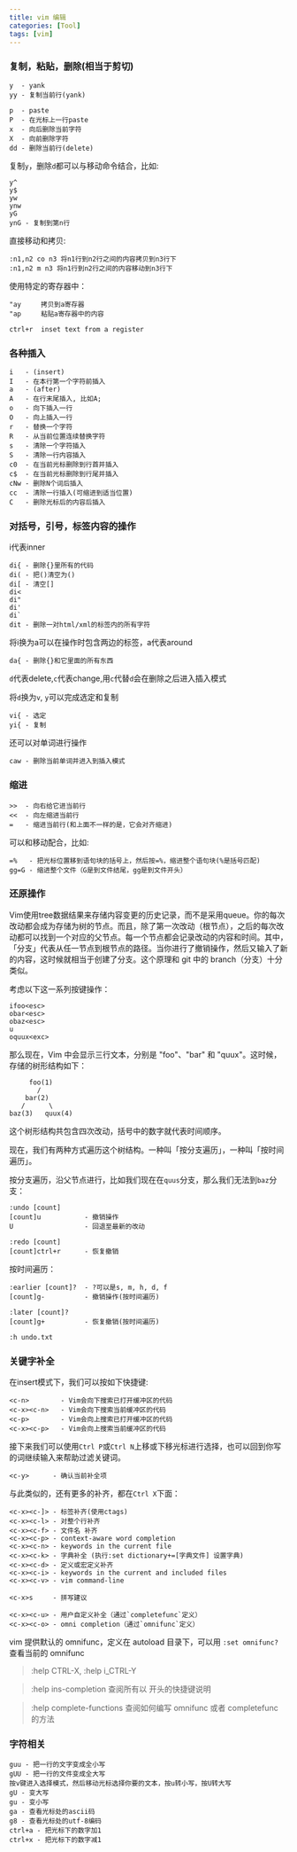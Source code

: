 ```yaml
---
title: vim 编辑
categories: [Tool]
tags: [vim]
---
```


### 复制，粘贴，删除(相当于剪切)

    y  - yank
    yy - 复制当前行(yank)

    p  - paste
    P  - 在光标上一行paste
    x  - 向后删除当前字符
    X  - 向前删除字符
    dd - 删除当前行(delete)

复制`y`，删除`d`都可以与移动命令结合，比如:

    y^
    y$
    yw
    ynw
    yG
    ynG - 复制到第n行

直接移动和拷贝:

    :n1,n2 co n3 将n1行到n2行之间的内容拷贝到n3行下
    :n1,n2 m n3 将n1行到n2行之间的内容移动到n3行下

使用特定的寄存器中：

    "ay     拷贝到a寄存器
    "ap     粘贴a寄存器中的内容

    ctrl+r  inset text from a register

### 各种插入

    i   - (insert)
    I   - 在本行第一个字符前插入
    a   - (after)
    A   - 在行末尾插入, 比如A;
    o   - 向下插入一行
    O   - 向上插入一行
    r   - 替换一个字符
    R   - 从当前位置连续替换字符
    s   - 清除一个字符插入
    S   - 清除一行内容插入
    c0  - 在当前光标删除到行首并插入
    c$  - 在当前光标删除到行尾并插入
    cNw - 删除N个词后插入
    cc  - 清除一行插入(可缩进到适当位置)
    C   - 删除光标后的内容后插入

### 对括号，引号，标签内容的操作

i代表inner

    di{ - 删除{}里所有的代码
    di( - 把()清空为()
    di[ - 清空[]
    di<
    di"
    di'
    di`
    dit - 删除一对html/xml的标签内的所有字符

将i换为a可以在操作时包含两边的标签，a代表around

    da{ - 删除{}和它里面的所有东西

`d`代表delete,`c`代表change,用`c`代替`d`会在删除之后进入插入模式

将`d`换为`v`, `y`可以完成选定和复制

    vi{ - 选定
    yi{ - 复制

还可以对单词进行操作

    caw - 删除当前单词并进入到插入模式

### 缩进

    >>  - 向右给它进当前行
    <<  - 向左缩进当前行
    =   - 缩进当前行(和上面不一样的是，它会对齐缩进)

可以和移动配合，比如:

    =%   - 把光标位置移到语句块的括号上，然后按=%，缩进整个语句块(%是括号匹配)
    gg=G - 缩进整个文件（G是到文件结尾，gg是到文件开头）

### 还原操作

Vim使用tree数据结果来存储内容变更的历史记录，而不是采用queue。你的每次改动都会成为存储为树的节点。而且，除了第一次改动（根节点），之后的每次改动都可以找到一个对应的父节点。每一个节点都会记录改动的内容和时间。其中，「分支」代表从任一节点到根节点的路径。当你进行了撤销操作，然后又输入了新的内容，这时候就相当于创建了分支。这个原理和 git 中的 branch（分支）十分类似。

考虑以下这一系列按键操作：

```
ifoo<esc>
obar<esc>
obaz<esc>
u
oquux<exc>
```

那么现在，Vim 中会显示三行文本，分别是 "foo"、"bar" 和 "quux"。这时候，存储的树形结构如下：

         foo(1)
           /
        bar(2)
       /      \
    baz(3)   quux(4)

这个树形结构共包含四次改动，括号中的数字就代表时间顺序。

现在，我们有两种方式遍历这个树结构。一种叫「按分支遍历」，一种叫「按时间遍历」。

按分支遍历，沿父节点进行，比如我们现在在`quus`分支，那么我们无法到`baz`分支：

    :undo [count]
    [count]u           - 撤销操作
    U                  - 回退至最新的改动

    :redo [count]
    [count]ctrl+r      - 恢复撤销

按时间遍历：

    :earlier [count]?  - ?可以是s, m, h, d, f
    [count]g-          - 撤销操作(按时间遍历)

    :later [count]?
    [count]g+          - 恢复撤销(按时间遍历)

`:h undo.txt`

### 关键字补全

在insert模式下，我们可以按如下快捷键:

    <c-n>        - Vim会向下搜索已打开缓冲区的代码
    <c-x><c-n>   - Vim会向下搜索当前缓冲区的代码
    <c-p>        - Vim会向上搜索已打开缓冲区的代码
    <c-x><c-p>   - Vim会向上搜索当前缓冲区的代码

接下来我们可以使用`Ctrl P`或`Ctrl N`上移或下移光标进行选择，也可以回到你写的词继续输入来帮助过滤关键词。

    <c-y>      - 确认当前补全项

与此类似的，还有更多的补齐，都在`Ctrl X`下面：

    <c-x><c-]> - 标签补齐(使用ctags)
    <c-x><c-l> - 对整个行补齐
    <c-x><c-f> - 文件名 补齐
    <c-x><c-p> - context-aware word completion
    <c-x><c-n> - keywords in the current file
    <c-x><c-k> - 字典补全 (执行:set dictionary+=[字典文件] 设置字典)
    <c-x><c-d> - 定义或宏定义补齐
    <c-x><c-i> - keywords in the current and included files
    <c-x><c-v> - vim command-line

    <c-x>s     - 拼写建议

    <c-x><c-u> - 用户自定义补全（通过`completefunc`定义）
    <c-x><c-o> - omni completion（通过`omnifunc`定义）

vim 提供默认的 omnifunc，定义在 autoload 目录下，可以用 `:set omnifunc?` 查看当前的 omnifunc

> :help CTRL-X, :help i_CTRL-Y

> :help ins-completion 查阅所有以 <c-x> 开头的快捷键说明

> :help complete-functions 查阅如何编写 omnifunc 或者 completefunc 的方法

### 字符相关

    guu - 把一行的文字变成全小写
    gUU - 把一行的文件变成全大写
    按v键进入选择模式，然后移动光标选择你要的文本，按u转小写，按U转大写
    gU - 变大写
    gu - 变小写
    ga - 查看光标处的ascii码
    g8 - 查看光标处的utf-8编码
    ctrl+a - 把光标下的数字加1
    ctrl+x - 把光标下的数字减1
